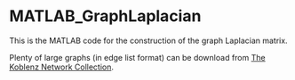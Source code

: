 # MATLAB_GraphLaplacian
This is the MATLAB code for the construction of the graph Laplacian matrix. 

Plenty of large graphs (in edge list format) can be download from <a href="http://konect.uni-koblenz.de/">The Koblenz Network Collection</a>.
